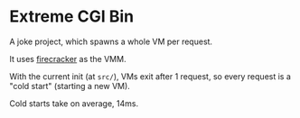# Extreme CGI Bin

A joke project, which spawns a whole VM per request.

It uses [firecracker](https://github.com/firecracker-microvm/firecracker/tree/main) as the VMM.

With the current init (at `src/`), VMs exit after 1 request, so every request is a "cold start" (starting a new VM).

Cold starts take on average, 14ms.
